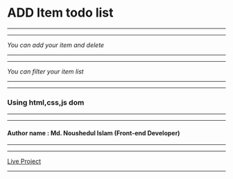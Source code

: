 # ADD Item todo list 
---
---
*You can add your item and delete*
___
___
*You can filter your item list*
___
___
### Using html,css,js dom
___
___
#### Author name : Md. Noushedul Islam (Front-end Developer)
___
___
[Live Project](https://noushedul1.github.io/dom_todolist/)
___